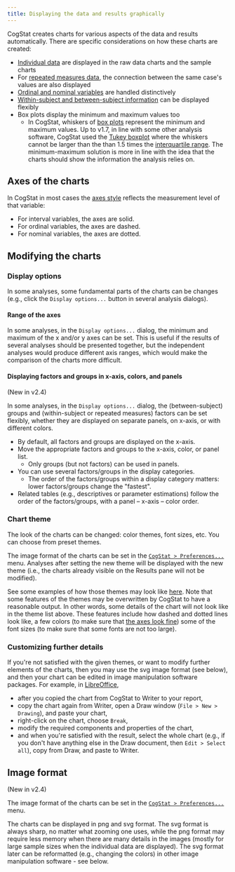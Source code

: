 ```yaml
---
title: Displaying the data and results graphically
---
```

CogStat creates charts for various aspects of the data and results automatically. There are specific considerations on how these charts are created:

* [Individual data](Displaying-individual-data) are displayed in the raw data charts and the sample charts
* For [repeated measures data](Displaying-individual-data-in-repeated-measures-variables), the connection between the same case's values are also displayed
* [Ordinal and nominal variables](Displaying-ordinal-and-nominal-data) are handled distinctively
* [Within-subject and between-subject information](Display-within-subject-and-between-subject-information-when-comparing-variables) can be displayed flexibly
* Box plots display the minimum and maximum values too
    * In CogStat, whiskers of [box plots](https://en.wikipedia.org/wiki/Box_plot) represent the minimum and maximum values. Up to v1.7, in line with some other analysis software, CogStat used the [Tukey boxplot](https://en.wikipedia.org/wiki/Box_plot#Variations) where the whiskers cannot be larger than the than 1.5 times the [interquartile range](https://en.wikipedia.org/wiki/Interquartile_range). The minimum-maximum solution is more in line with the idea that the charts should show the information the analysis relies on.

## Axes of the charts

In CogStat in most cases the [axes style](Displaying-ordinal-and-nominal-data) reflects the measurement level of that variable:

* For interval variables, the axes are solid.
* For ordinal variables, the axes are dashed.
* For nominal variables, the axes are dotted.

## Modifying the charts

### Display options

In some analyses, some fundamental parts of the charts can be changes (e.g., click the `Display options...` button in several analysis dialogs).

#### Range of the axes

In some analyses, in the `Display options...` dialog, the minimum and maximum of the x and/or y axes can be set. This is useful if the results of several analyses should be presented together, but the independent analyses would produce different axis ranges, which would make the comparison of the charts more difficult.

#### Displaying factors and groups in x-axis, colors, and panels

(New in v2.4)

In some analyses, in the `Display options...` dialog, the (between-subject) groups and (within-subject or repeated measures) factors can be set flexibly, whether they are displayed on separate panels, on x-axis, or with different colors.

* By default, all factors and groups are displayed on the x-axis.
* Move the appropriate factors and groups to the x-axis, color, or panel list.
    * Only groups (but not factors) can be used in panels.
* You can use several factors/groups in the display categories.
    * The order of the factors/groups within a display category matters: lower factors/groups change the "fastest".
* Related tables (e.g., descriptives or parameter estimations) follow the order of the factors/groups, with a panel – x-axis – color order.

### Chart theme

The look of the charts can be changed: color themes, font sizes, etc. You can choose from preset themes.

The image format of the charts can be set in the [`CogStat > Preferences...`](CogStat-settings#chart-theme) menu. Analyses after setting the new theme will be displayed with the new theme (i.e., the charts already visible on the Results pane will not be modified).

See some examples of how those themes may look like [here](https://matplotlib.org/gallery/style_sheets/style_sheets_reference.html). Note that some features of the themes may be overwritten by CogStat to have a reasonable output. In other words, some details of the chart will not look like in the theme list above. These features include how dashed and dotted lines look like, a few colors (to make sure that [the axes look fine](Displaying-ordinal-and-nominal-data)) some of the font sizes (to make sure that some fonts are not too large).

### Customizing further details

If you're not satisfied with the given themes, or want to modify further elements of the charts, then you may use the svg image format (see below), and then your chart can be edited in image manipulation software packages. For example, in [LibreOffice](https://www.libreoffice.org/), 
* after you copied the chart from CogStat to Writer to your report, 
* copy the chart again from Writer, open a Draw window (`File > New > Drawing`), and paste your chart, 
* right-click on the chart, choose `Break`,
* modify the required components and properties of the chart,
* and when you're satisfied with the result, select the whole chart (e.g., if you don't have anything else in the Draw document, then `Edit > Select all`), copy from Draw, and paste to Writer.

## Image format

(New in v2.4)

The image format of the charts can be set in the [`CogStat > Preferences...`](CogStat-settings#image-format) menu.

The charts can be displayed in png and svg format. The svg format is always sharp, no matter what zooming one uses, while the png format may require less memory when there are many details in the images (mostly for large sample sizes when the individual data are displayed). The svg format later can be reformatted (e.g., changing the colors) in other image manipulation software - see below.
